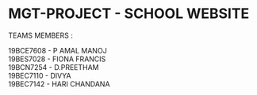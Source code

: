# MGT-PROJECT - SCHOOL WEBSITE

TEAMS MEMBERS :

19BCE7608 - P AMAL MANOJ   <br>
19BES7028 - FIONA FRANCIS  <br>
19BCN7254 - D.PREETHAM <br>
19BEC7110 - DIVYA <br>
19BEC7142 - HARI CHANDANA <br>
